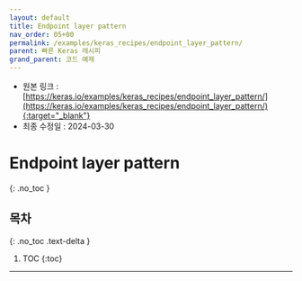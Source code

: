```yaml
---
layout: default
title: Endpoint layer pattern
nav_order: 05+00
permalink: /examples/keras_recipes/endpoint_layer_pattern/
parent: 빠른 Keras 레시피
grand_parent: 코드 예제
---
```


* 원본 링크 : [https://keras.io/examples/keras_recipes/endpoint_layer_pattern/](https://keras.io/examples/keras_recipes/endpoint_layer_pattern/){:target="_blank"}
* 최종 수정일 : 2024-03-30

# Endpoint layer pattern
{: .no_toc }

## 목차
{: .no_toc .text-delta }

1. TOC
{:toc}

---
